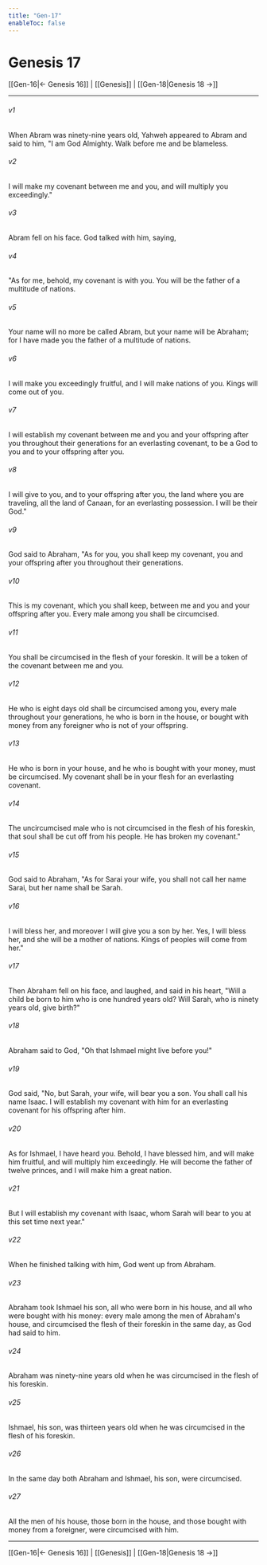 ```yaml
---
title: "Gen-17"
enableToc: false
---
```

# Genesis 17

[[Gen-16|← Genesis 16]] | [[Genesis]] | [[Gen-18|Genesis 18 →]]
***



###### v1 
When Abram was ninety-nine years old, Yahweh appeared to Abram and said to him, "I am God Almighty. Walk before me and be blameless. 

###### v2 
I will make my covenant between me and you, and will multiply you exceedingly." 

###### v3 
Abram fell on his face. God talked with him, saying, 

###### v4 
"As for me, behold, my covenant is with you. You will be the father of a multitude of nations. 

###### v5 
Your name will no more be called Abram, but your name will be Abraham; for I have made you the father of a multitude of nations. 

###### v6 
I will make you exceedingly fruitful, and I will make nations of you. Kings will come out of you. 

###### v7 
I will establish my covenant between me and you and your offspring after you throughout their generations for an everlasting covenant, to be a God to you and to your offspring after you. 

###### v8 
I will give to you, and to your offspring after you, the land where you are traveling, all the land of Canaan, for an everlasting possession. I will be their God." 

###### v9 
God said to Abraham, "As for you, you shall keep my covenant, you and your offspring after you throughout their generations. 

###### v10 
This is my covenant, which you shall keep, between me and you and your offspring after you. Every male among you shall be circumcised. 

###### v11 
You shall be circumcised in the flesh of your foreskin. It will be a token of the covenant between me and you. 

###### v12 
He who is eight days old shall be circumcised among you, every male throughout your generations, he who is born in the house, or bought with money from any foreigner who is not of your offspring. 

###### v13 
He who is born in your house, and he who is bought with your money, must be circumcised. My covenant shall be in your flesh for an everlasting covenant. 

###### v14 
The uncircumcised male who is not circumcised in the flesh of his foreskin, that soul shall be cut off from his people. He has broken my covenant." 

###### v15 
God said to Abraham, "As for Sarai your wife, you shall not call her name Sarai, but her name shall be Sarah. 

###### v16 
I will bless her, and moreover I will give you a son by her. Yes, I will bless her, and she will be a mother of nations. Kings of peoples will come from her." 

###### v17 
Then Abraham fell on his face, and laughed, and said in his heart, "Will a child be born to him who is one hundred years old? Will Sarah, who is ninety years old, give birth?" 

###### v18 
Abraham said to God, "Oh that Ishmael might live before you!" 

###### v19 
God said, "No, but Sarah, your wife, will bear you a son. You shall call his name Isaac. I will establish my covenant with him for an everlasting covenant for his offspring after him. 

###### v20 
As for Ishmael, I have heard you. Behold, I have blessed him, and will make him fruitful, and will multiply him exceedingly. He will become the father of twelve princes, and I will make him a great nation. 

###### v21 
But I will establish my covenant with Isaac, whom Sarah will bear to you at this set time next year." 

###### v22 
When he finished talking with him, God went up from Abraham. 

###### v23 
Abraham took Ishmael his son, all who were born in his house, and all who were bought with his money: every male among the men of Abraham's house, and circumcised the flesh of their foreskin in the same day, as God had said to him. 

###### v24 
Abraham was ninety-nine years old when he was circumcised in the flesh of his foreskin. 

###### v25 
Ishmael, his son, was thirteen years old when he was circumcised in the flesh of his foreskin. 

###### v26 
In the same day both Abraham and Ishmael, his son, were circumcised. 

###### v27 
All the men of his house, those born in the house, and those bought with money from a foreigner, were circumcised with him.

***
[[Gen-16|← Genesis 16]] | [[Genesis]] | [[Gen-18|Genesis 18 →]]
